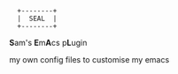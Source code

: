       +--------+
      |  SEAL  |
      +--------+

**S**am's **E**m**A**cs p**L**ugin

my own config files to customise my emacs
